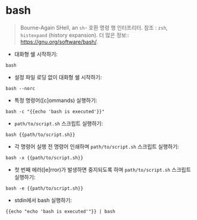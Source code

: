 # bash

> Bourne-Again SHell, an `sh`- 호환 명령 행 인터프리터.
> 참조 : `zsh`, `histexpand` (history expansion).
> 더 많은 정보:: <https://gnu.org/software/bash/>.

- 대화형 쉘 시작하기:

`bash`

- 설정 파일 로딩 없이 대화형 쉘 시작하기:

`bash --norc`

- 특정 명령어([c]ommands) 실행하기:

`bash -c "{{echo 'bash is executed'}}"`

- `path/to/script.sh` 스크립트 실행하기:

`bash {{path/to/script.sh}}`

- 각 명령어 실행 전 명령어 인쇄하며 `path/to/script.sh` 스크립트 실행하기:

`bash -x {{path/to/script.sh}}`

- 첫 번째 에러([e]rror)가 발생하면 중지되도록 하며 `path/to/script.sh` 스크립트 실행하기:

`bash -e {{path/to/script.sh}}`

- stdin에서 bash 실행하기:

`{{echo "echo 'bash is executed'"}} | bash`
